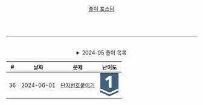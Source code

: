 <div align="center">

[풀이 포스팅](https://mag1c.tistory.com/category/%EC%BD%94%EB%94%A9%ED%85%8C%EC%8A%A4%ED%8A%B8)<br>
<br><br><br>
<hr>
<br>

<details>
    <summary>2024-05 풀이 목록</summary>


| #  | 날짜 | 문제 | 난이도 |
|:---:|:---:|:---:|:---:|
| 1 | 2024.05.21 | [스도쿠](https://www.acmicpc.net/problem/2580) | <div align="center" ><img src="https://github.com/mag123c/Codingtest/blob/main/icon/12.svg" /></div> |
| 2 | 2024.05.21 | [N-Queen](https://www.acmicpc.net/problem/9663) | <div align="center"><img src="https://github.com/mag123c/Codingtest/blob/main/icon/12.svg" /></div> |
| 3 | 2024.05.22 | [01타일](https://www.acmicpc.net/problem/1904) | <div align="center"><img src="https://github.com/mag123c/Codingtest/blob/main/icon/8.svg" /></div> |
| 4 | 2024.05.22 | [신나는 함수 실행](https://www.acmicpc.net/problem/9184) | <div align="center"><img src="https://github.com/mag123c/Codingtest/blob/main/icon/9.svg" /></div> |
| 5 | 2024.05.22 | [알고리즘 수업 - 피보나치 수 1](https://www.acmicpc.net/problem/24416) | <div align="center"><img src="https://github.com/mag123c/Codingtest/blob/main/icon/5.svg" /></div> |
| 6 | 2024-05-23 | [연속합](https://www.acmicpc.net/problem/1912) | <div align="center"><img src="https://github.com/mag123c/Codingtest/blob/main/icon/9.svg" /></div> |
| 7 | 2024-05-23 | [포도주 시식](https://www.acmicpc.net/problem/2156) | <div align="center"><img src="https://github.com/mag123c/Codingtest/blob/main/icon/10.svg" /></div> |
| 8 | 2024-05-24 | [쉬운 계단 수](https://www.acmicpc.net/problem/10844) | <div align="center"><img src="https://github.com/mag123c/Codingtest/blob/main/icon/10.svg" /></div> |
| 9 | 2024-05-24 | [가장 긴 증가하는 부분 수열](https://www.acmicpc.net/problem/11053) | <div align="center"><img src="https://github.com/mag123c/Codingtest/blob/main/icon/9.svg" /></div> |
| 10 | 2024-05-24 | [가장 긴 바이토닉 부분 수열](https://www.acmicpc.net/problem/11054) | <div align="center"><img src="https://github.com/mag123c/Codingtest/blob/main/icon/12.svg" /></div> |
| 11 | 2024-05-25 | [평범한 배낭](https://www.acmicpc.net/problem/12865) | <div align="center"><img src="https://github.com/mag123c/Codingtest/blob/main/icon/11.svg" /></div> |
| 12 | 2024-05-26 | [LCS](https://www.acmicpc.net/problem/1958) | <div align="center"><img src="https://github.com/mag123c/Codingtest/blob/main/icon/11.svg" /></div> |
| 13 | 2024-05-27 | [전깃줄](https://www.acmicpc.net/problem/1365) | <div align="center"><img src="https://github.com/mag123c/Codingtest/blob/main/icon/11.svg" /></div> |
| 14 | 2024-05-27 | [수열](https://www.acmicpc.net/problem/1015) | <div align="center"><img src="https://github.com/mag123c/Codingtest/blob/main/icon/8.svg" /></div> |
| 15 | 2024-05-28 | [인간-컴퓨터 상호작용](https://www.acmicpc.net/problem/16139) | <div align="center"><img src="https://github.com/mag123c/Codingtest/blob/main/icon/10.svg" /></div> |
| 16 | 2024-05-28 | [체스판 다시 칠하기 2](https://www.acmicpc.net/problem/25682) | <div align="center"><img src="https://github.com/mag123c/Codingtest/blob/main/icon/11.svg" /></div> |
| 17 | 2024-05-28 | [평균](https://www.acmicpc.net/problem/1546) | <div align="center"><img src="https://github.com/mag123c/Codingtest/blob/main/icon/5.svg" /></div> |
| 18 | 2024-05-28 | [최대공약수와 최소공배수](https://www.acmicpc.net/problem/2609) | <div align="center"><img src="https://github.com/mag123c/Codingtest/blob/main/icon/5.svg" /></div> |
| 19 | 2024-05-28 | [직각삼각형](https://www.acmicpc.net/problem/1711) | <div align="center"><img src="https://github.com/mag123c/Codingtest/blob/main/icon/3.svg" /></div> |
| 20 | 2024-05-28 | [이항 계수 1](https://www.acmicpc.net/problem/11050) | <div align="center"><img src="https://github.com/mag123c/Codingtest/blob/main/icon/5.svg" /></div> |
| 21 | 2024-05-28 | [부녀회장이 될테야](https://www.acmicpc.net/problem/2775) | <div align="center"><img src="https://github.com/mag123c/Codingtest/blob/main/icon/5.svg" /></div> |
| 22 | 2024-05-29 | [Hashing](https://www.acmicpc.net/problem/5053) | <div align="center"><img src="https://github.com/mag123c/Codingtest/blob/main/icon/4.svg" /></div> |
| 23 | 2024-05-29 | [덩치](https://www.acmicpc.net/problem/7568) | <div align="center"><img src="https://github.com/mag123c/Codingtest/blob/main/icon/6.svg" /></div> |
| 24 | 2024-05-29 | [팩토리얼 0의 개수](https://www.acmicpc.net/problem/1676) | <div align="center"><img src="https://github.com/mag123c/Codingtest/blob/main/icon/6.svg" /></div> |
| 25 | 2024-05-29 | [용액](https://www.acmicpc.net/problem/2467) | <div align="center"><img src="https://github.com/mag123c/Codingtest/blob/main/icon/11.svg" /></div> |
| 26 | 2024-05-29 | [주유소](https://www.acmicpc.net/problem/13305) | <div align="center"><img src="https://github.com/mag123c/Codingtest/blob/main/icon/8.svg" /></div> |
| 27 | 2024-05-30 | [색종이 만들기](https://www.acmicpc.net/problem/2630) | <div align="center"><img src="https://github.com/mag123c/Codingtest/blob/main/icon/9.svg" /></div> |
| 28 | 2024-05-30 | [쿼드트리](https://www.acmicpc.net/problem/1992) | <div align="center"><img src="https://github.com/mag123c/Codingtest/blob/main/icon/10.svg" /></div> |
| 29 | 2024-05-30 | [종이의 개수](https://www.acmicpc.net/problem/1780) | <div align="center"><img src="https://github.com/mag123c/Codingtest/blob/main/icon/9.svg" /></div> |
| 30 | 2024-05-30 | [행렬 곱셈](https://www.acmicpc.net/problem/2740) | <div align="center"><img src="https://github.com/mag123c/Codingtest/blob/main/icon/6.svg" /></div> |
| 31 | 2024-05-30 | [행렬 제곱](https://www.acmicpc.net/problem/10830) | <div align="center"><img src="https://github.com/mag123c/Codingtest/blob/main/icon/12.svg" /></div> |
| 32 | 2024-05-31 | [피보나치 수 6](https://www.acmicpc.net/problem/11444) | <div align="center"><img src="https://github.com/mag123c/Codingtest/blob/main/icon/14.svg" /></div> |
| 33 | 2024-05-31 | [공유기 설치](https://www.acmicpc.net/problem/2110) | <div align="center"><img src="https://github.com/mag123c/Codingtest/blob/main/icon/12.svg" /></div> |
| 34 | 2024-05-31 | [2×n 타일링 2](https://www.acmicpc.net/problem/11726) | <div align="center"><img src="https://github.com/mag123c/Codingtest/blob/main/icon/8.svg" /></div> |
| 35 | 2024-05-31 | [헌내기는 친구가 필요해](https://www.acmicpc.net/problem/21736) | <div align="center"><img src="https://github.com/mag123c/Codingtest/blob/main/icon/9.svg" /></div> |
</details>


| #  | 날짜 | 문제 | 난이도 |
|:---:|:---:|:---:|:---:|
| 36 | 2024-06-01 | [단지번호붙이기](https://www.acmicpc.net/problem/2667) | <div align="center"><img src="https://github.com/mag123c/Codingtest/blob/main/icon/10.svg" /></div> |
